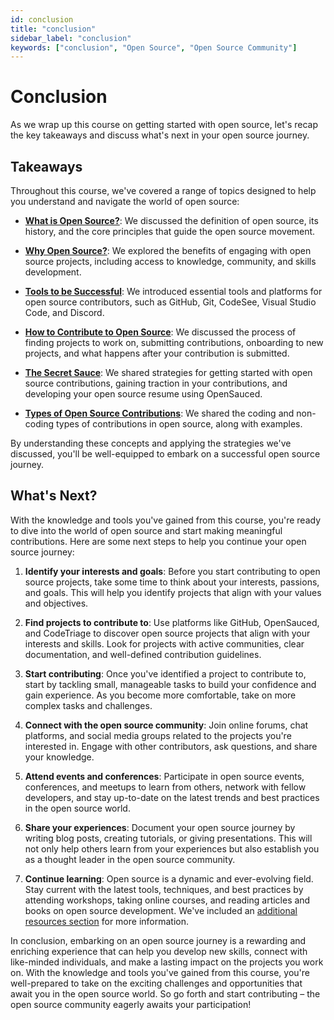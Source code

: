```yaml
---
id: conclusion
title: "conclusion"
sidebar_label: "conclusion"
keywords: ["conclusion", "Open Source", "Open Source Community"]
---
```


# Conclusion

As we wrap up this course on getting started with open source, let's recap the key takeaways and discuss what's next in your open source journey.

## Takeaways

Throughout this course, we've covered a range of topics designed to help you understand and navigate the world of open source:

- **[What is Open Source?](what-is-open-source.md)**: We discussed the definition of open source, its history, and the core principles that guide the open source movement.

- **[Why Open Source?](why-open-source.md)**: We explored the benefits of engaging with open source projects, including access to knowledge, community, and skills development.

- **[Tools to be Successful](tools-to-be-successful.md)**: We introduced essential tools and platforms for open source contributors, such as GitHub, Git, CodeSee, Visual Studio Code, and Discord.

- **[How to Contribute to Open Source](how-to-contribute-to-open-source.md)**: We discussed the process of finding projects to work on, submitting contributions, onboarding to new projects, and what happens after your contribution is submitted.

- **[The Secret Sauce](the-secret-sauce.md)**: We shared strategies for getting started with open source contributions, gaining traction in your contributions, and developing your open source resume using OpenSauced.

- **[Types of Open Source Contributions](types-of-contributions.md)**: We shared the coding and non-coding types of contributions in open source, along with examples.

By understanding these concepts and applying the strategies we've discussed, you'll be well-equipped to embark on a successful open source journey.

## What's Next?

With the knowledge and tools you've gained from this course, you're ready to dive into the world of open source and start making meaningful contributions. Here are some next steps to help you continue your open source journey:

1. **Identify your interests and goals**: Before you start contributing to open source projects, take some time to think about your interests, passions, and goals. This will help you identify projects that align with your values and objectives.

2. **Find projects to contribute to**: Use platforms like GitHub, OpenSauced, and CodeTriage to discover open source projects that align with your interests and skills. Look for projects with active communities, clear documentation, and well-defined contribution guidelines.

3. **Start contributing**: Once you've identified a project to contribute to, start by tackling small, manageable tasks to build your confidence and gain experience. As you become more comfortable, take on more complex tasks and challenges.

4. **Connect with the open source community**: Join online forums, chat platforms, and social media groups related to the projects you're interested in. Engage with other contributors, ask questions, and share your knowledge.

5. **Attend events and conferences**: Participate in open source events, conferences, and meetups to learn from others, network with fellow developers, and stay up-to-date on the latest trends and best practices in the open source world.

6. **Share your experiences**: Document your open source journey by writing blog posts, creating tutorials, or giving presentations. This will not only help others learn from your experiences but also establish you as a thought leader in the open source community.

7. **Continue learning**: Open source is a dynamic and ever-evolving field. Stay current with the latest tools, techniques, and best practices by attending workshops, taking online courses, and reading articles and books on open source development. We've included an [additional resources section](additional-resources.md) for more information.

In conclusion, embarking on an open source journey is a rewarding and enriching experience that can help you develop new skills, connect with like-minded individuals, and make a lasting impact on the projects you work on. With the knowledge and tools you've gained from this course, you're well-prepared to take on the exciting challenges and opportunities that await you in the open source world. So go forth and start contributing – the open source community eagerly awaits your participation!


